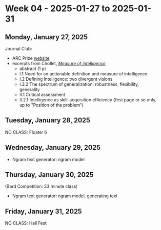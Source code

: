 # Week 04 - 2025-01-27 to 2025-01-31

## Monday, January 27, 2025

Journal Club:

- ARC Prize [website](https://arcprize.org)
- excerpts from Chollet,
  [_Measure of Intelligence_](https://github.com/northridge-dev/ai-intro/blob/main/journal-club/02_chollet_measure_of_intelligence.pdf)
  - abstract (1 p)
  - I.1 Need for an actionable definition and measure of intelligence
  - I.2 Defining Intelligence: two divergent visions
  - I.3.2 The spectrum of generalization: robustness, flexibility, generality
  - II.1 Critical assessment
  - II.2.1 Intelligence as skill-acquisition efficiency (first page or so only,
    up to "Position of the problem")

## Tuesday, January 28, 2025

NO CLASS: Floater 6

## Wednesday, January 29, 2025

- Ngram text generator: ngram model

## Thursday, January 30, 2025

(Bard Competition: 33 minute class)

- Ngram text generator: ngram model, generating text

## Friday, January 31, 2025

NO CLASS: Hall Fest
